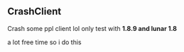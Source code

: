 ## CrashClient
Crash some ppl client lol
only test with **1.8.9 and lunar 1.8**

a lot free time so i do this
